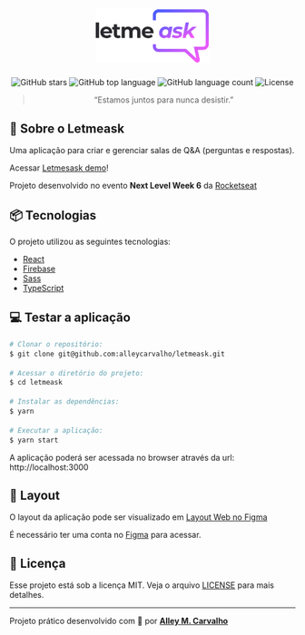 <h1 align="center">
  <img src=".github/logo.svg" width="200px" alt="Letmeask" />
</h1>

<p align="center">
  <img alt="GitHub stars" src="https://img.shields.io/github/stars/alleycarvalho/letmeask?color=835afd" />

  <img alt="GitHub top language" src="https://img.shields.io/github/languages/top/alleycarvalho/letmeask?color=835afd" />

  <img alt="GitHub language count" src="https://img.shields.io/github/languages/count/alleycarvalho/letmeask?color=835afd" />

  <img alt="License" src="https://img.shields.io/badge/license-MIT-835afd" />
</p>

<blockquote align="center">
  “Estamos juntos para nunca desistir.”
</blockquote>

## 🚀 Sobre o Letmeask

Uma aplicação para criar e gerenciar salas de Q&A (perguntas e respostas).

Acessar [Letmesask demo](https://letmeask-f51f9.web.app/)!

Projeto desenvolvido no evento **Next Level Week 6** da [Rocketseat](https://www.rocketseat.com.br)

## :package: Tecnologias

O projeto utilizou as seguintes tecnologias:

- [React](https://reactjs.org)
- [Firebase](https://firebase.google.com/)
- [Sass](https://sass-lang.com/)
- [TypeScript](https://www.typescriptlang.org/)

## :computer: Testar a aplicação

```bash
# Clonar o repositório:
$ git clone git@github.com:alleycarvalho/letmeask.git

# Acessar o diretório do projeto:
$ cd letmeask

# Instalar as dependências:
$ yarn

# Executar a aplicação:
$ yarn start
```

A aplicação poderá ser acessada no browser através da url:
http://localhost:3000

## :iphone: Layout

O layout da aplicação pode ser visualizado em [Layout Web no Figma](https://www.figma.com/file/pZfvvu5HG6OQ60Y2uSntav/Letmeask?node-id=0%3A1)

É necessário ter uma conta no [Figma](http://figma.com/) para acessar.

## :memo: Licença

Esse projeto está sob a licença MIT. Veja o arquivo [LICENSE](LICENSE.md) para mais detalhes.

---

Projeto prático desenvolvido com 💜 por <b>[Alley M. Carvalho](https://github.com/alleycarvalho)</b>
